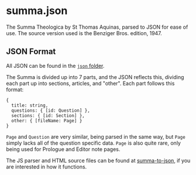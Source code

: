 # summa.json
The Summa Theologica by St Thomas Aquinas, parsed to JSON for ease of use. The source version used is the Benziger Bros. edition, 1947.

## JSON Format
All JSON can be found in the [`json` folder](https://github.com/Jacob-Gray/summa.json/tree/master/json).

The Summa is divided up into 7 parts, and the JSON reflects this, dividing each part up into sections, articles, and "other". Each part follows this format:
```
{
  title: string,
  questions: { [id: Question] },
  sections: { [id: Section] },
  other: { [fileName: Page] }
}
```

`Page` and `Question` are very similar, being parsed in the same way, but `Page` simply lacks all of the question specific data. `Page` is also quite rare, only being used for Prologue and Editor note pages.


The JS parser and HTML source files can be found at [summa-to-json](https://github.com/Jacob-Gray/summa-to-json), if you are interested in how it functions.
